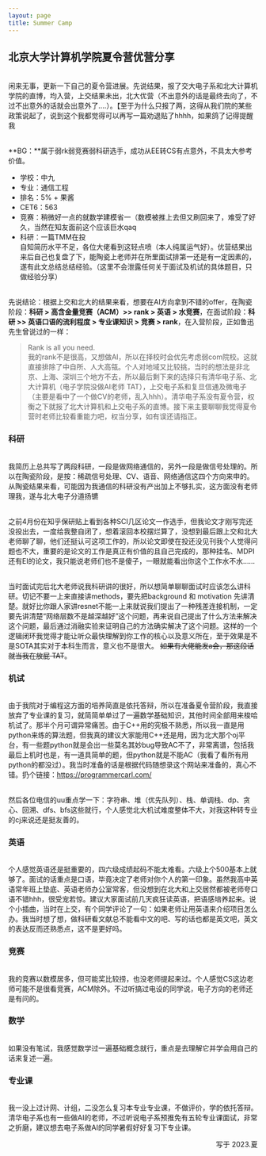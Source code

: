 ```yaml
---
layout: page
title: Summer Camp
---
```


## 北京大学计算机学院夏令营优营分享
<br>闲来无事，更新一下自己的夏令营进展。先说结果，报了交大电子系和北大计算机学院的直博，均入营，上交结果未出，北大优营（不出意外的话是最终去向了，不过不出意外的话就会出意外了....）。【至于为什么只报了两，这得从我们院的某些政策说起了，说到这个我都觉得可以再写一篇劝退贴了hhhh，如果鸽了记得提醒我

<br>**BG：**属于弱rk弱竞赛弱科研选手，成功从EE转CS有点意外，不具太大参考价值。 
* 学校：中九
* 专业：通信工程
* 排名：5% + 果酱
* CET6：563
* 竞赛：稍微好一点的就数学建模省一（数模被推上去但又刷回来了，难受了好久，当然在知友面前这个应该巨水qaq
* 科研：一篇TMM在投
<br>自知简历水平不足，各位大佬看到这轻点喷（本人纯属运气好）。优营结果出来后自己也复盘了下，能陶瓷上老师并在所里面试排第一还是有一定因素的，遂有此文总结总结经验。（这里不会泄露任何关于面试及机试的具体题目，只做经验分享）

<br>先说结论：根据上交和北大的结果来看，想要在AI方向拿到不错的offer，在陶瓷阶段：**科研 > 高含金量竞赛（ACM）>>  rank > 英语 > 水竞赛**，在面试阶段：**科研 >>  英语口语的流利程度 > 专业课知识 > 竞赛 > rank**，在入营阶段，正如鲁迅先生曾说过的一样：

> Rank is all you need.
<br>我的rank不是很高，又想做AI，所以在择校时会优先考虑弱com院校。这就直接排除了中自所、人大高瓴。个人对地域又比较挑，当时的想法是非北京、上海、深圳三个地方不去，所以最后剩下来的选择只有清华电子系、北大计算机（电子学院没做AI老师 TAT），上交电子系和复旦信通及微电子（主要是看中了一个做CV的老师，乱入hhh）。清华电子系没有夏令营，权衡之下就报了北大计算机和上交电子系的直博。接下来主要聊聊我觉得夏令营时老师比较看重能力吧，权当分享，如有误还请指正。

### 科研
<br>我简历上总共写了两段科研，一段是做网络通信的，另外一段是做信号处理的。所以在陶瓷阶段，是按：稀疏信号处理、CV、语音、网络通信这四个方向来申的。从陶瓷结果来看，可能因为我通信的科研没有产出加上不够扎实，这方面没有老师理我，遂与北大电子分道扬镳

<br>之前4月份在知乎保研贴上看到各种SCI几区论文一作选手，但我论文才刚写完还没投出去，一度给我整自闭了，想着滚回本校摆烂算了，没想到最后跟上交和北大老师聊了聊，他们还挺认可这项工作的，所以论文即使在投还没见刊我个人觉得问题也不大，重要的是论文的工作是真正有价值的且自己完成的，那种挂名、MDPI还有EI的论文，我只能说老师们也不是傻子，一眼就能看出你这个工作水不水......

<br>当时面试完后北大老师说我科研讲的很好，所以想简单聊聊面试时应该怎么讲科研。切记不要一上来直接讲methods，要先把background 和 motivation 先讲清楚。就好比你跟人家讲resnet不能一上来就说我们提出了一种残差连接机制，一定要先讲清楚“网络层数不是越深越好”这个问题，再来说自己提出了什么方法来解决这个问题，最后通过消融实验来证明自己的方法确实解决了这个问题。这样的一个逻辑闭环我觉得才能让听众最快理解到你工作的核心以及意义所在，至于效果是不是SOTA其实对于本科生而言，意义也不是很大。 ~~如果有大佬能发a会，那这段话就当我在放屁 TAT~~。

### 机试
<br>由于我院对于编程这方面的培养简直是依托答辩，所以在准备夏令营阶段，我直接放弃了专业课的复习，就简简单单过了一遍数学基础知识，其他时间全部用来梭哈机试了。那半个月可谓异常痛苦。由于C++用的究极不熟悉，所以我一直是用python来练的算法题，但我真的建议大家能用C++还是用，因为北大那个oj平台，有一些题python就是会出一些莫名其妙bug导致AC不了，非常离谱，包括我最后上机时也是，有一道具简单的题，但python就是不能AC（我看了看所有用python的都没过）。我当时准备的话是根据代码随想录这个网站来准备的，真心不错。扔个链接：https://programmercarl.com/

<br>然后各位电信的uu重点学一下：字符串、堆（优先队列）、栈、单调栈、dp、贪心、回溯、dfs、bfs这些就行，个人感觉北大机试难度整体不大，对我这种转专业的cj来说还是挺友善的。

### 英语
<br>个人感觉英语还是挺重要的，四六级成绩起码不能太难看。六级上个500基本上就够了。面试的话重点是口语，毕竟决定了老师对你个人的第一印象。虽然我高中英语常年班上垫底、英语老师办公室常客，但没想到在北大和上交居然都被老师夸口语不错hhh，很受宠若惊。建议大家面试前几天疯狂读英语，把语感培养起来。说个小插曲，当时在上交，有个同学评论了一句：如果老师让用英语来介绍项目怎么办。我当时想了想，做科研看文献总不能看中文的吧、写的话也都是英文吧，英文的表达反而还熟悉点，这不是更好吗。

### 竞赛
<br>我的竞赛以数模居多，但可能奖比较捞，也没老师提起来过。个人感觉CS这边老师可能不是很看竞赛，ACM除外。不过听搞过电设的同学说，电子方向的老师还是有问的。

### 数学
<br>如果没有笔试，我感觉数学过一遍基础概念就行，重点是去理解它并学会用自己的话来复述一遍。

### 专业课
<br>我一没上过计网、计组，二没怎么复习本专业专业课，不做评价，学的依托答辩。清华电子系也有一些做AI的老师，不过听说电子系预推免有五轮专业课面试，非常之折磨，建议想去电子系做AI的同学暑假好好复习下专业课。



<p align="right">写于 2023.夏</p>


<script src="//cdn1.lncld.net/static/js/3.0.4/av-min.js"></script>
<script src='//unpkg.com/valine/dist/Valine.min.js'></script>
<div id="comment_blog_summer"></div>

<script>
    var valine = new Valine();
    valine.init({
        el:'#comment_blog_summer',
        appId:'wQZ0cGbJkMGHNxrBER4b003l-gzGzoHsz',
        appKey:'bNnjy1X8ZWD3c5bC2OJTNmBW',
        notify:true,
        path: '/post/jekyll-%E6%B7%BB%E5%8A%A0-Valine_blog_summer-%E8%AF%84%E8%AE%BA.html',
        placeholder:'Leave your comments here.'
    })
</script>
